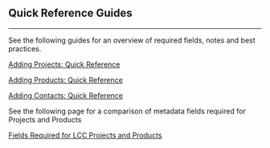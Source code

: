 ## Quick Reference Guides

---

See the following guides for an overview of required fields, notes and best practices. 

[Adding Projects: Quick Reference](/adding-projects-quick-reference.md)

[Adding Products: Quick Reference ](/adding-products-quick-reference.md)

[Adding Contacts: Quick Reference ](/adding-contacts-quick-reference.md)



See the following page for a comparison of metadata fields required for Projects and Products

[Fields Required for LCC Projects and Products](/record/fields-required-for-lcc-projects-and-products.md)

